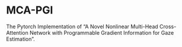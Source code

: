 # MCA-PGI
The Pytorch Implementation of “A Novel Nonlinear Multi-Head Cross-Attention Network with Programmable Gradient Information for Gaze Estimation”.
